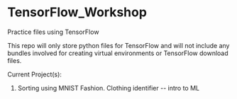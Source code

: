 # TensorFlow_Workshop
Practice files using TensorFlow

This repo will only store python files for TensorFlow and will not include any bundles involved for creating virtual environments or TensorFlow download files. 

Current Project(s):
1. Sorting using MNIST Fashion. Clothing identifier -- intro to ML
